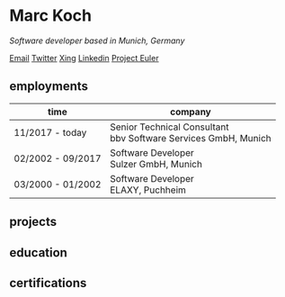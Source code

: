 # Marc Koch

_Software developer based in Munich, Germany_</br>

[Email](mailto:marckoch@posteo.de) [Twitter](https://twitter.com/marckoch1975) [Xing](https://www.xing.com/profile/Marc_Koch35/cv) [Linkedin](https://www.linkedin.com/in/marc-koch-159917209/) [Project Euler](https://projecteuler.net/progress=marckoch75)

## employments

|time|company|
|----|---|
|11/2017 - today|Senior Technical Consultant</br>bbv Software Services GmbH, Munich|
|02/2002 - 09/2017|Software Developer </br> Sulzer GmbH, Munich|
|03/2000 - 01/2002|Software Developer</br>ELAXY, Puchheim|

## projects

## education

## certifications

